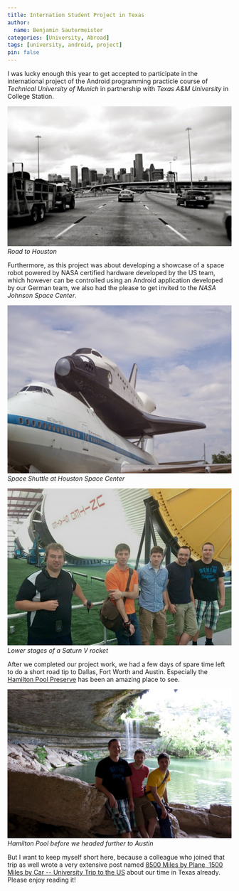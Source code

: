 ```yaml
---
title: Internation Student Project in Texas
author:
  name: Benjamin Sautermeister
categories: [University, Abroad]
tags: [university, android, project]
pin: false
---
```


I was lucky enough this year to get accepted to participate in the international project of the Android programming
practicle course of _Technical University of Munich_ in partnership with _Texas A&M University_ in College Station.

![Road to Houston](/assets/img/posts/2015/houston.jpeg)
_Road to Houston_

Furthermore, as this project was about developing a showcase of a space robot powered by NASA certified hardware
developed by the US team, which however can be controlled using an Android application developed by our German team,
we also had the please to get invited to the _NASA Johnson Space Center_.

![Houston Space Center](/assets/img/posts/2015/houston-space-center.jpeg)
_Space Shuttle at Houston Space Center_

![Saturn V](/assets/img/posts/2015/saturn-v.jpeg)
_Lower stages of a Saturn V rocket_

After we completed our project work, we had a few days of spare time left to do a short road tip to Dallas, Fort Worth
and Austin. Especially the [Hamilton Pool Preserve](https://en.wikipedia.org/wiki/Hamilton_Pool_Preserve) has been
an amazing place to see.

![Hamilton Pool](/assets/img/posts/2015/hamilton-pool.jpeg)
_Hamilton Pool before we headed further to Austin_

But I want to keep myself short here, because a colleague who joined that trip as well wrote a very extensive post named
[8500 Miles by Plane, 1500 Miles by Car -- University Trip to the US](https://m-schwarz.net/blog/2015/04/travelling-to-the-us/)
about our time in Texas already. Please enjoy reading it!